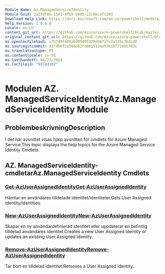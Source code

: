 ```yaml
---
Module Name: Az.ManagedServiceIdentity
Module Guid: 2a27df8b-15e3-4fb9-b885-22c6bcafc203
Download Help Link: https://docs.microsoft.com/en-us/powershell/module/az.managedserviceidentity
Help Version: 1.0.0.0
Locale: en-US
content_git_url: https://github.com/Azure/azure-powershell/blob/master/src/ManagedServiceIdentity/ManagedServiceIdentity/help/Az.ManagedServiceIdentity.md
original_content_git_url: https://github.com/Azure/azure-powershell/blob/master/src/ManagedServiceIdentity/ManagedServiceIdentity/help/Az.ManagedServiceIdentity.md
ms.openlocfilehash: c7bf49f486abd09495370eb67a7c2a135c36dcd0
ms.sourcegitcommit: 43f4bdf2a59dd82fd881512aa9761bf72eb5703c
ms.translationtype: MT
ms.contentlocale: sv-SE
ms.lasthandoff: 04/23/2019
ms.locfileid: "93743107"
---
```

# <span data-ttu-id="e9b28-101">Modulen AZ. ManagedServiceIdentity</span><span class="sxs-lookup"><span data-stu-id="e9b28-101">Az.ManagedServiceIdentity Module</span></span>
## <span data-ttu-id="e9b28-102">Problembeskrivning</span><span class="sxs-lookup"><span data-stu-id="e9b28-102">Description</span></span>
<span data-ttu-id="e9b28-103">I det här avsnittet visas hjälp avsnitten för cmdlets för Azure Managed Service.</span><span class="sxs-lookup"><span data-stu-id="e9b28-103">This topic displays the help topics for the Azure Managed Service Identity Cmdlets.</span></span>

## <span data-ttu-id="e9b28-104">AZ. ManagedServiceIdentity-cmdletar</span><span class="sxs-lookup"><span data-stu-id="e9b28-104">Az.ManagedServiceIdentity Cmdlets</span></span>
### [<span data-ttu-id="e9b28-105">Get-AzUserAssignedIdentity</span><span class="sxs-lookup"><span data-stu-id="e9b28-105">Get-AzUserAssignedIdentity</span></span>](Get-AzUserAssignedIdentity.md)
<span data-ttu-id="e9b28-106">Hämtar en användares tilldelade identitet/identiteter.</span><span class="sxs-lookup"><span data-stu-id="e9b28-106">Gets User Assigned Identity/identities.</span></span>

### [<span data-ttu-id="e9b28-107">New-AzUserAssignedIdentity</span><span class="sxs-lookup"><span data-stu-id="e9b28-107">New-AzUserAssignedIdentity</span></span>](New-AzUserAssignedIdentity.md)
<span data-ttu-id="e9b28-108">Skapar en ny användardefinierad identitet eller uppdaterar en befintlig tilldelad användares identitet.</span><span class="sxs-lookup"><span data-stu-id="e9b28-108">Creates a new User Assigned Identity or updates an existing User Assigned Identity.</span></span>

### [<span data-ttu-id="e9b28-109">Remove-AzUserAssignedIdentity</span><span class="sxs-lookup"><span data-stu-id="e9b28-109">Remove-AzUserAssignedIdentity</span></span>](Remove-AzUserAssignedIdentity.md)
<span data-ttu-id="e9b28-110">Tar bort en tilldelad identitet.</span><span class="sxs-lookup"><span data-stu-id="e9b28-110">Removes a User Assigned Identity.</span></span>

